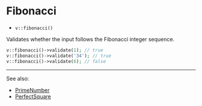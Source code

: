 # Fibonacci

 - `v::fibonacci()`

Validates whether the input follows the Fibonacci integer sequence.

```php
v::fibonacci()->validate(1); // true
v::fibonacci()->validate('34'); // true
v::fibonacci()->validate(6); // false
```

***
See also:

  * [PrimeNumber](PrimeNumber.md)
  * [PerfectSquare](PerfectSquare.md)